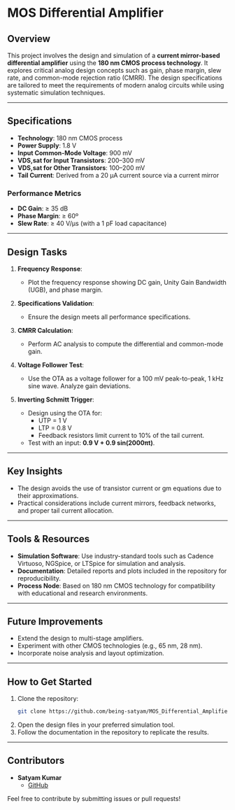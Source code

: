# MOS Differential Amplifier

## Overview
This project involves the design and simulation of a **current mirror-based differential amplifier** using the **180 nm CMOS process technology**. It explores critical analog design concepts such as gain, phase margin, slew rate, and common-mode rejection ratio (CMRR). The design specifications are tailored to meet the requirements of modern analog circuits while using systematic simulation techniques.

---

## Specifications

- **Technology**: 180 nm CMOS process
- **Power Supply**: 1.8 V
- **Input Common-Mode Voltage**: 900 mV
- **VDS,sat for Input Transistors**: 200–300 mV
- **VDS,sat for Other Transistors**: 100–200 mV
- **Tail Current**: Derived from a 20 µA current source via a current mirror

### Performance Metrics
- **DC Gain**: ≥ 35 dB
- **Phase Margin**: ≥ 60º
- **Slew Rate**: ≥ 40 V/µs (with a 1 pF load capacitance)

---

## Design Tasks

1. **Frequency Response**:
   - Plot the frequency response showing DC gain, Unity Gain Bandwidth (UGB), and phase margin.

2. **Specifications Validation**:
   - Ensure the design meets all performance specifications.

3. **CMRR Calculation**:
   - Perform AC analysis to compute the differential and common-mode gain.

4. **Voltage Follower Test**:
   - Use the OTA as a voltage follower for a 100 mV peak-to-peak, 1 kHz sine wave. Analyze gain deviations.

5. **Inverting Schmitt Trigger**:
   - Design using the OTA for:
     - UTP = 1 V
     - LTP = 0.8 V
     - Feedback resistors limit current to 10% of the tail current.
   - Test with an input: **0.9 V + 0.9 sin(2000πt)**.

---

## Key Insights

- The design avoids the use of transistor current or gm equations due to their approximations.
- Practical considerations include current mirrors, feedback networks, and proper tail current allocation.

---

## Tools & Resources

- **Simulation Software**: Use industry-standard tools such as Cadence Virtuoso, NGSpice, or LTSpice for simulation and analysis.
- **Documentation**: Detailed reports and plots included in the repository for reproducibility.
- **Process Node**: Based on 180 nm CMOS technology for compatibility with educational and research environments.

---

## Future Improvements

- Extend the design to multi-stage amplifiers.
- Experiment with other CMOS technologies (e.g., 65 nm, 28 nm).
- Incorporate noise analysis and layout optimization.

---

## How to Get Started

1. Clone the repository:
   ```bash
   git clone https://github.com/being-satyam/MOS_Differential_Amplifier.git
   ```
2. Open the design files in your preferred simulation tool.
3. Follow the documentation in the repository to replicate the results.

---

## Contributors

- **Satyam Kumar**
  - [GitHub](https://github.com/being-satyam)
  

Feel free to contribute by submitting issues or pull requests!
